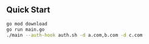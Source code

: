 ## Quick Start
```sh
go mod download
go run main.go
./main --auth-hook auth.sh -d a.com,b.com -d c.com
```